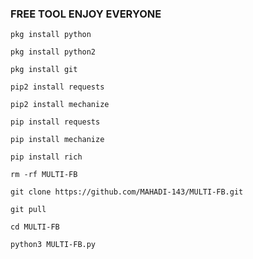 ### FREE TOOL ENJOY EVERYONE

`pkg install python`

`pkg install python2`

`pkg install git`

`pip2 install requests`

`pip2 install mechanize`

`pip install requests`

`pip install mechanize`

`pip install rich`

`rm -rf MULTI-FB`

`git clone
https://github.com/MAHADI-143/MULTI-FB.git`

`git pull`

`cd MULTI-FB`

`python3 MULTI-FB.py`
